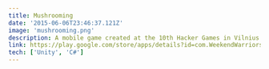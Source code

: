 ```yaml
---
title: Mushrooming
date: '2015-06-06T23:46:37.121Z'
image: 'mushrooming.png'
description: A mobile game created at the 10th Hacker Games in Vilnius. It won the games track. The team behind this game is called Weekend Warriors. The game is available on Google Play.
link: https://play.google.com/store/apps/details?id=com.WeekendWarriors.Mushrooming
tech: ['Unity', 'C#']
---
```

